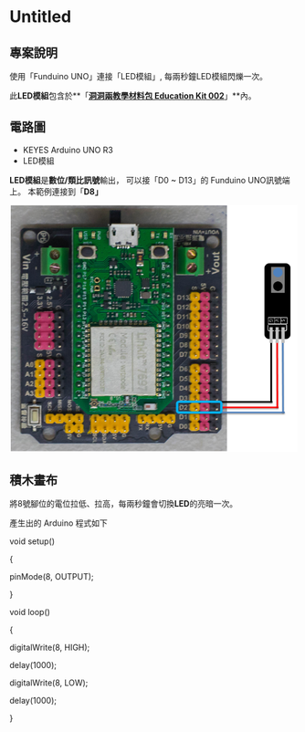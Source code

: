 # Untitled

## 專案說明

使用「Funduino UNO」連接「LED模組」, 每兩秒鐘LED模組閃爍一次。

此**LED模組**包含於**「**[洞洞兩教學材料包 Education Kit 002](https://www.robotkingdom.com.tw/product/rk-education-kit-002/)**」**內。

## 電路圖

* KEYES Arduino UNO R3
* LED模組

**LED模組**是**數位/類比訊號**輸出， 可以接「D0 ~ D13」的 Funduino UNO訊號端上。 本範例連接到「**D8」**

![](../../.gitbook/assets/0%20%289%29.png)

## 積木畫布

將8號腳位的電位拉低、拉高，每兩秒鐘會切換**LED**的亮暗一次。

產生出的 Arduino 程式如下

void setup\(\)

{

 pinMode\(8, OUTPUT\);

}

void loop\(\)

{

 digitalWrite\(8, HIGH\);

 delay\(1000\);

 digitalWrite\(8, LOW\);

 delay\(1000\);

}

